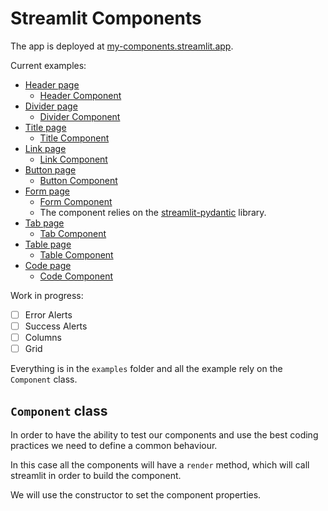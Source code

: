 # Streamlit Components

The app is deployed at [my-components.streamlit.app](https://clean-components.streamlit.app).

Current examples:

- [Header page](./pages/header.py)
  - [Header Component](./src/header/main.py)
- [Divider page](./pages/divider.py)
  - [Divider Component](./src/divider/main.py)
- [Title page](./pages/title.py)
  - [Title Component](./src/title/main.py)
- [Link page](./pages/link.py)
  - [Link Component](./src/link/main.py)
- [Button page](./pages/button.py)
  - [Button Component](./src/button/main.py)
- [Form page](./pages/form.py)
    - [Form Component](./src/form/main.py)
    - The component relies on the [streamlit-pydantic](https://github.com/lukasmasuch/streamlit-pydantic) library.
- [Tab page](./pages/tab.py)
  - [Tab Component](./src/tab/main.py) 
- [Table page](./pages/table.py)
  - [Table Component](./src/table/main.py) 
- [Code page](./pages/code.py)
  - [Code Component](./src/code/main.py) 

Work in progress:

- [ ] Error Alerts
- [ ] Success Alerts
- [ ] Columns
- [ ] Grid

Everything is in the `examples` folder and all the example rely on the `Component` class.

## `Component` class

In order to have the ability to test our components and use the best coding practices we need to
define a common behaviour.

In this case all the components will have a `render` method, which will call streamlit in order to 
build the component.

We will use the constructor to set the component properties.

